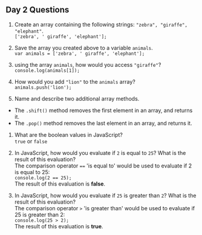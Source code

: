 ## Day 2 Questions

1. Create an array containing the following strings: `"zebra", "giraffe", "elephant"`.   
`['zebra', ' giraffe', 'elephant'];`

1. Save the array you created above to a variable `animals`.  
`var animals = ['zebra', ' giraffe', 'elephant'];`

1. using the array `animals`, how would you access `"giraffe"`?    
`console.log(animals[1]);`

1. How would you add `"lion"` to the `animals` array?   
`animals.push('lion');`

1. Name and describe two additional array methods.  
* The `.shift()` method removes the first element in an array, and returns it.
* The `.pop()` method removes the last element in an array, and returns it.

1. What are the boolean values in JavaScript?  
 `true` or `false`

1. In JavaScript, how would you evaluate if `2` is equal to `25`? What is the result of this evaluation?  
The comparison operator `==` 'is equal to' would be used to evaluate if 2 is equal to 25:  
`console.log(2 == 25);`  
The result of this evaluation is **false**.

1. In JavaScript, how would you evaluate if `25` is greater than `2`? What is the result of this evaluation?  
The comparison operator `>` 'is greater than' would be used to evaluate if 25 is greater than 2:  
`console.log(25 > 2);`  
The result of this evaluation is **true**.
